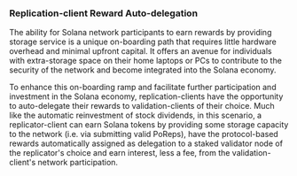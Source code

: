 ### Replication-client Reward Auto-delegation

The ability for Solana network participants to earn rewards by providing storage service is a unique on-boarding path that requires little hardware overhead and minimal upfront capital. It offers an avenue for individuals with extra-storage space on their home laptops or PCs to contribute to the security of the network and become integrated into the Solana economy.

To enhance this on-boarding ramp and facilitate further participation and investment in the Solana economy, replication-clients have the opportunity to auto-delegate their rewards to validation-clients of their choice. Much like the automatic reinvestment of stock dividends, in this scenario, a replicator-client can earn Solana tokens by providing some storage capacity to the network (i.e. via submitting valid PoReps), have the protocol-based rewards automatically assigned as delegation to a staked validator node of the replicator's choice and earn interest, less a fee, from the validation-client's network participation.
